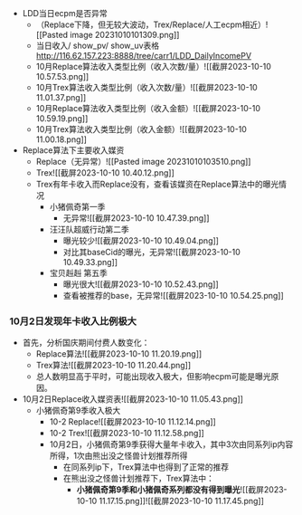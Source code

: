 - LDD当日ecpm是否异常
	- （Replace下降，但无较大波动，Trex/Replace/人工ecpm相近）![[Pasted image 20231010101309.png]]
	- 当日收入/ show_pv/ show_uv表格 http://116.62.157.223:8888/tree/carr1/LDD_DailyIncomePV 
	- 10月Replace算法收入类型比例（收入次数/量）![[截屏2023-10-10 10.57.53.png]]
	- 10月Trex算法收入类型比例（收入次数/量）![[截屏2023-10-10 11.01.37.png]]
	- 10月Replace算法收入类型比例（收入金额）![[截屏2023-10-10 10.59.19.png]]
	- 10月Trex算法收入类型比例（收入金额）![[截屏2023-10-10 11.00.18.png]]
- Replace算法下主要收入媒资
	- Replace（无异常）![[Pasted image 20231010103510.png]]
	- Trex![[截屏2023-10-10 10.40.12.png]]
	- Trex有年卡收入而Replace没有，查看该媒资在Replace算法中的曝光情况
		- 小猪佩奇第一季
			- 无异常![[截屏2023-10-10 10.47.39.png]]
		- 汪汪队超威行动第二季
			- 曝光较少![[截屏2023-10-10 10.49.04.png]]
			- 对比其baseCid的曝光，无异常![[截屏2023-10-10 10.49.33.png]]
		- 宝贝赳赳 第五季
			- 曝光很大![[截屏2023-10-10 10.52.43.png]]
			- 查看被推荐的base，无异常![[截屏2023-10-10 10.54.25.png]]

### 10月2日发现年卡收入比例极大
- 首先，分析国庆期间付费人数变化：
	- Replace算法![[截屏2023-10-10 11.20.19.png]]
	- Trex算法![[截屏2023-10-10 11.20.44.png]]
	- 总人数明显高于平时，可能出现收入极大，但影响ecpm可能是曝光原因。
- 10月2日Replace收入媒资表![[截屏2023-10-10 11.05.43.png]]
	- 小猪佩奇第9季收入极大
		- 10-2 Replace![[截屏2023-10-10 11.12.14.png]]
		- 10-2 Trex![[截屏2023-10-10 11.12.58.png]]
		- 10月2日，小猪佩奇第9季获得大量年卡收入，其中3次由同系列ip内容所得，1次由熊出没之怪兽计划推荐所得
			- 在同系列ip下，Trex算法中也得到了正常的推荐
			- 在熊出没之怪兽计划推荐下，Trex算法中：
				- **小猪佩奇第9季和小猪佩奇系列都没有得到曝光**![[截屏2023-10-10 11.17.15.png]]![[截屏2023-10-10 11.17.45.png]]